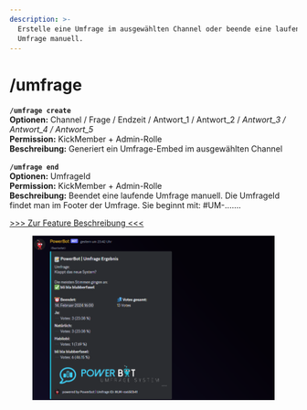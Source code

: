 ```yaml
---
description: >-
  Erstelle eine Umfrage im ausgewählten Channel oder beende eine laufende
  Umfrage manuell.
---
```


# /umfrage

**`/umfrage create`**\
**Optionen:** Channel / Frage / Endzeit / Antwort\_1 / Antwort\_2 / _Antwort\_3 / Antwort\_4 / Antwort\_5_\
**Permission:** KickMember + Admin-Rolle\
**Beschreibung:** Generiert ein Umfrage-Embed im ausgewählten Channel

**`/umfrage end`**\
**Optionen:** UmfrageId\
**Permission:** KickMember + Admin-Rolle\
**Beschreibung:** Beendet eine laufende Umfrage manuell. Die UmfrageId findet man im Footer der Umfrage. Sie beginnt mit: #UM-.......

[>>> Zur Feature Beschreibung <<<](../../features/umfragen.md)

<div align="left">

<figure><img src="../../.gitbook/assets/image (4).png" alt=""><figcaption></figcaption></figure>

</div>

